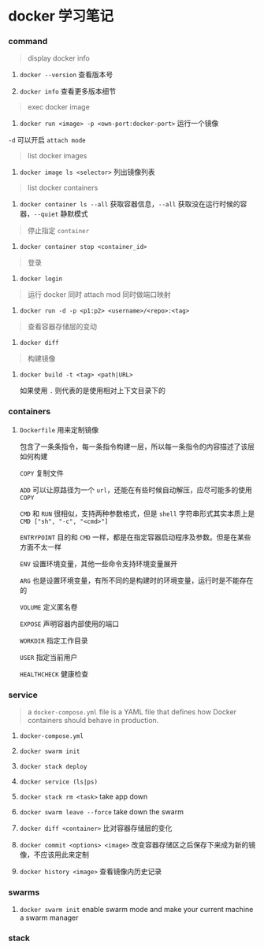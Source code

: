 # docker 学习笔记

### command

> display docker info

1. `docker --version` 查看版本号

1. `docker info` 查看更多版本细节

> exec docker image

1. `docker run <image> -p <own-port:docker-port>` 运行一个镜像

`-d` 可以开启 `attach mode`

> list docker images

1. `docker image ls <selector>` 列出镜像列表

> list docker containers

1. `docker container ls --all` 获取容器信息，`--all` 获取没在运行时候的容器，`--quiet` 静默模式

> 停止指定 `container`

1. `docker container stop <container_id>`

> 登录

1. `docker login`

> 运行 docker 同时 attach mod 同时做端口映射

1. `docker run -d -p <p1:p2> <username>/<repo>:<tag>`

> 查看容器存储层的变动

1. `docker diff`

> 构建镜像

1. `docker build -t <tag> <path|URL>`

   如果使用 `.` 则代表的是使用相对上下文目录下的

### containers

1. `Dockerfile` 用来定制镜像

   包含了一条条指令，每一条指令构建一层，所以每一条指令的内容描述了该层如何构建

   `COPY` 复制文件

   `ADD` 可以让原路径为一个 `url`，还能在有些时候自动解压，应尽可能多的使用 `COPY`

   `CMD` 和 `RUN` 很相似，支持两种参数格式，但是 `shell` 字符串形式其实本质上是 `CMD ["sh", "-c", "<cmd>"]`

   `ENTRYPOINT` 目的和 `CMD` 一样，都是在指定容器启动程序及参数。但是在某些方面不太一样

   `ENV` 设置环境变量，其他一些命令支持环境变量展开

   `ARG` 也是设置环境变量，有所不同的是构建时的环境变量，运行时是不能存在的

   `VOLUME` 定义匿名卷

   `EXPOSE` 声明容器内部使用的端口

   `WORKDIR` 指定工作目录

   `USER` 指定当前用户

   `HEALTHCHECK` 健康检查

### service

> a `docker-compose.yml` file is a YAML file that defines how Docker containers should behave in production.

1. `docker-compose.yml`

1. `docker swarm init`

1. `docker stack deploy`

1. `docker service (ls|ps)`

1. `docker stack rm <task>` take app down

1. `docker swarm leave --force` take down the swarm

1. `docker diff <container>` 比对容器存储层的变化

1. `docker commit <options> <image>` 改变容器存储区之后保存下来成为新的镜像，不应该用此来定制

1. `docker history <image>` 查看镜像内历史记录

### swarms

1. `docker swarm init` enable swarm mode and make your current machine a swarm manager

### stack

